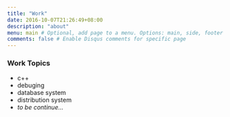 ```yaml
---
title: "Work"
date: 2016-10-07T21:26:49+08:00
description: "about"
menu: main # Optional, add page to a menu. Options: main, side, footer
comments: false # Enable Disqus comments for specific page
---
```


### Work Topics
- c++
- debuging
- database system
- distribution system
 - <i>to be continue...</i>

